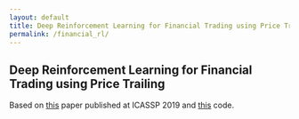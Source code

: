 ```yaml
---
layout: default
title: Deep Reinforcement Learning for Financial Trading using Price Trailing  
permalink: /financial_rl/
---
```


## Deep Reinforcement Learning for Financial Trading using Price Trailing 

Based on [this]() paper published at ICASSP 2019 and [this](https://github.com/Kostis-S-Z/financial-rl) code.